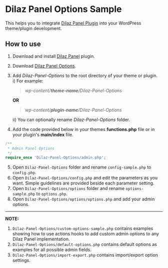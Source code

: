 # Dilaz Panel Options Sample
This helps you to integrate [Dilaz Panel Plugin](https://github.com/Rodgath/Dilaz-Panel-Plugin) into your WordPress theme/plugin development. 

## How to use
1. Download and install [Dilaz Panel](https://github.com/Rodgath/Dilaz-Panel-Plugin/archive/master.zip) plugin.
2. Download [Dilaz Panel Options](https://github.com/Rodgath/Dilaz-Panel-Options/archive/master.zip).
3. Add *Dilaz-Panel-Options* to the root directory of your theme or plugin. <br />
   i) For example: <br />
      > *wp-content/__theme-name__/Dilaz-Panel-Options*
      
      __OR__
      
      > *wp-content/__plugin-name__/Dilaz-Panel-Options* <br />
      
   ii) You can optionally rename *Dilaz-Panel-Options* folder.
4. Add the code provided below in your themes __functions.php__ file or in your plugin's __main/index__ file. 
```php
/**
 * Admin Panel Options
 */
require_once 'Dilaz-Panel-Options/admin.php';
```
5. Open ```Dilaz-Panel-Options``` folder and rename ```config-sample.php``` to ```config.php```.
6. Open ```Dilaz-Panel-Options/config.php``` and edit the parameters as you want. Simple guidelines are provided beside each parameter setting.
7. Open ```Dilaz-Panel-Options/options``` folder and rename ```options-sample.php``` to ```options.php```.
8. Open ```Dilaz-Panel-Options/options/options.php``` and add your admin options. 

***

__NOTE:__
1. ```Dilaz-Panel-Options/custom-options-sample.php``` contains examples showing how to use actions hooks to add custom admin options to any Dilaz Panel implementation.
2. ```Dilaz-Panel-Options/default-options.php``` contains default options as examples for all possible admin fields.
3. ```Dilaz-Panel-Options/import-export.php``` contains import/export option settings.


   

